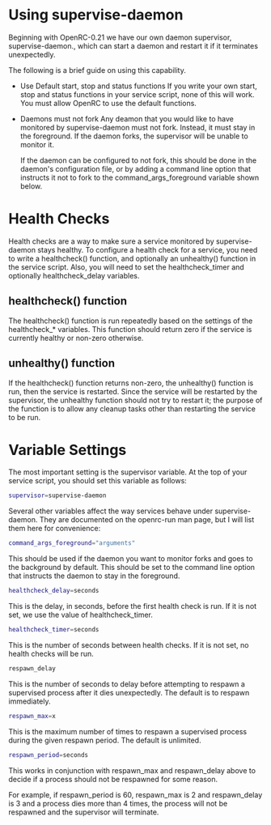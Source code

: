 Using supervise-daemon
======================

Beginning with OpenRC-0.21 we have our own daemon supervisor,
supervise-daemon., which can start a daemon and restart it if it
terminates unexpectedly.

The following is a brief guide on using this capability.

* Use Default start, stop and status functions
  If you write your own start, stop and status functions in your service
  script, none of this will work. You must allow OpenRC to use the default
  functions.

* Daemons must not fork
  Any deamon that you would like to have monitored by supervise-daemon
  must not fork. Instead, it must stay in the foreground. If the daemon
  forks, the supervisor will be unable to monitor it.

  If the daemon can be configured to not fork, this should be done in the
  daemon's configuration file, or by adding a command line option that
  instructs it not to fork to the command_args_foreground variable shown
  below.

# Health Checks

Health checks are a way to make sure a service monitored by
supervise-daemon stays healthy. To configure a health check for a
service, you need to write a healthcheck() function, and optionally an
unhealthy() function in the service script. Also, you will need to set
the healthcheck_timer and optionally healthcheck_delay variables.

## healthcheck() function

The healthcheck() function is run repeatedly based on the settings of
the healthcheck_* variables. This function should return zero if the
service is currently healthy or non-zero otherwise.

## unhealthy() function

If the healthcheck() function returns non-zero, the unhealthy() function
is run, then the service is restarted. Since the service will be
restarted by the supervisor, the unhealthy function should not try to
restart it; the purpose of the function is to allow any cleanup tasks
other than restarting the service to be run.

# Variable Settings

The most important setting is the supervisor variable. At the top of
your service script, you should set this variable as follows:

``` sh
supervisor=supervise-daemon
```

Several other variables affect the way services behave under
supervise-daemon. They are documented on the  openrc-run man page, but I
will list them here for convenience:

``` sh
command_args_foreground="arguments"
```

This 	should be used if the daemon you want to monitor
forks and goes to the background by default. This should be set to the
command line option that instructs the daemon to stay in the foreground.

``` sh
healthcheck_delay=seconds
```

This is the delay, in seconds, before the first health check is run.
If it is not set, we use the value of healthcheck_timer.

``` sh
healthcheck_timer=seconds
```

This is the  number of seconds between health checks. If it is not set,
no health checks will be run.

``` sh
respawn_delay
```

This is the number of seconds to delay before attempting to respawn a
supervised process after it dies unexpectedly.
The default is to respawn immediately.

``` sh
respawn_max=x
```

This is the maximum number of times to respawn a supervised process
during the given respawn period. The default is unlimited.

``` sh
respawn_period=seconds
```

This works in conjunction with respawn_max and respawn_delay above to
decide if a process should not be respawned for some reason.

For example, if respawn_period is 60, respawn_max is 2 and respawn_delay
is 3 and a process dies more than 4 times, the process will not be
respawned and the supervisor will terminate.
